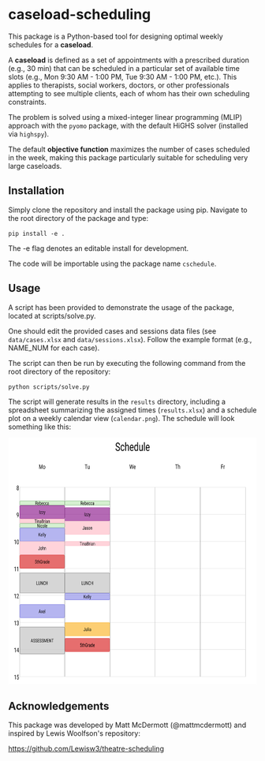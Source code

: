 # caseload-scheduling

This package is a Python-based tool for designing optimal weekly schedules for a
**caseload**. 

A **caseload** is defined as a set of appointments with a prescribed
duration (e.g., 30 min) that can be scheduled in a particular set of available time
slots (e.g., Mon 9:30 AM - 1:00 PM, Tue 9:30 AM - 1:00 PM, etc.). This applies to
therapists, social workers, doctors, or other professionals attempting to see multiple
clients, each of whom has their own scheduling constraints.

The problem is solved using a mixed-integer linear programming (MLIP) approach
with the `pyomo` package, with the default HiGHS solver (installed via `highspy`).

The default **objective function** maximizes the number of cases scheduled in the week, making
this package particularly suitable for scheduling very large caseloads.

## Installation

Simply clone the repository and install the package using pip. Navigate to the root directory 
of the package and type: 

```
pip install -e .
```
The -e flag denotes an editable install for development.

The code will be importable using the package name `cschedule`.

## Usage

A script has been provided to demonstrate the usage of the package, located at
scripts/solve.py.

One should edit the provided cases and sessions data files (see `data/cases.xlsx` and
`data/sessions.xlsx`). Follow the example format (e.g., NAME_NUM for each case).

The script can then be run by executing the following command from the root directory of
the repository:

```
python scripts/solve.py
```

The script will generate results in the `results` directory, including a spreadsheet
summarizing the assigned times (`results.xlsx`) and a schedule plot on a weekly
calendar view (`calendar.png`). The schedule will look something like this:

<img src="results/calendar.png" height="500">

## Acknowledgements

This package was developed by Matt McDermott (@mattmcdermott) and inspired by Lewis Woolfson's repository:

<https://github.com/Lewisw3/theatre-scheduling>
